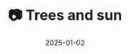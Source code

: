 ---
title: '📷 Trees and sun'
date: '2025-01-02'
image: 'https://cdn.diblasio.social/static/photos/2025/20250102_125344.jpg'
alt_text: "Bare tree branches silhouetted against a bright sky in Huizen, Netherlands."
tags:
  - "#Photography"
  - "#Netherlands"
  - "#Huizen"
  - "#Nature"
  - "#TreeSilhouette"
  - "#NaturePhotography"
  - "#iPhonePhotography"
  - "#WinterTrees"
  - "#NoordHolland"
  - "#ShotOniPhone"
  - "#Halide"
  - "#ProcessZero"
description: ''
created_date: '2025-01-02'
location: "60, Rijsbergenweg, Zenderwijk, Huizerhoogt, Huizen, Noord-Holland, Nederland, 1276 GA, Nederland"
exif_data: "Apple iPhone 15 Pro 9mm f/2.8 (1/1200 | f/2.8 | ISO 25)"
draft: false
---